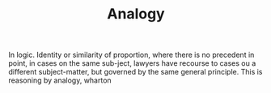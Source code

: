 ---
title: Analogy
letter: A
permalink: "/definitions/bld-analogy.html"
body: In logic. Identity or similarity of proportion, where there is no precedent
  in point, in cases on the same sub-ject, lawyers have recourse to cases ou a different
  subject-matter, but governed by the same general principle. This is reasoning by
  analogy, wharton
published_at: '2018-07-07'
source: Black's Law Dictionary 2nd Ed (1910)
layout: post
---